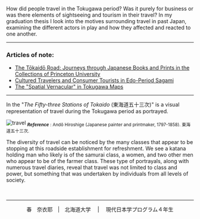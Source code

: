 How did people travel in the Tokugawa period? Was it purely for business or was there elements of sightseeing and tourism in their travel? In my graduation thesis I look into the motives surrounding travel in past Japan, examining the different actors in play and how they affected and reacted to one another. 

----

### Articles of note: 
- [The Tōkaidō Road: Journeys through Japanese Books and Prints in the Collections of Princeton University](https://www.jstor.org/stable/10.25290/prinunivlibrchro.73.1.0068)
- [Cultured Travelers and Consumer Tourists in Edo-Period Sagami](https://www.jstor.org/stable/25066305)
- [The "Spatial Vernacular" in Tokugawa Maps](https://www.jstor.org/stable/2658946)

 
-----

In the "*The Fifty-three Stations of Tokaido* (東海道五十三次)" is a visual representation of travel during the Tokugawa period as portrayed.

![travel](https://raw.githubusercontent.com/hall-naiya/hall-naiya.github.io/main/_travel.jpg "travel" ) 
<sub>__*Reference*__ :
Andō Hiroshige (Japanese painter and printmaker, 1797-1858). 東海道五十三次. </sub>

 The diversity of travel can be noticed by the many classes that appear to be stopping at this roadside establishment for refreshment. We see a katana holding man who likely is of the samurai class, a women, and two other men who appear to be of the farmer class. These type of portrayals, along with numerous travel diaries, reveal that travel was not limited to class and power, but something that was undertaken by individuals from all levels of society.

&nbsp;
&nbsp;
&nbsp;

----

<div align="center"> 春　奈衣耶　|　北海道大学 　| 　現代日本学プログラム４年生 
